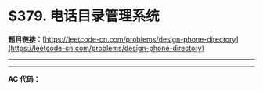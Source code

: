 # $379. 电话目录管理系统

**题目链接：**[https://leetcode-cn.com/problems/design-phone-directory](https://leetcode-cn.com/problems/design-phone-directory)

---

<Cards card="leetcode_379_design-phone-directory"></Cards>

---

**AC 代码：**

```java

```